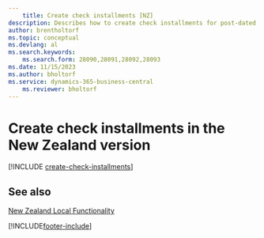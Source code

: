 ```yaml
---
    title: Create check installments [NZ]
description: Describes how to create check installments for post-dated checks in the New Zealand version.
author: brentholtorf
ms.topic: conceptual
ms.devlang: al
ms.search.keywords:
    ms.search.form: 28090,28091,28092,28093
ms.date: 11/15/2023
ms.author: bholtorf
ms.service: dynamics-365-business-central
    ms.reviewer: bholtorf
---
```

# Create check installments in the New Zealand version

[!INCLUDE [create-check-installments](../includes/AUNZ/create-check-installments.md)]

## See also

[New Zealand Local Functionality](new-zealand-local-functionality.md)


[!INCLUDE[footer-include](../../includes/footer-banner.md)]